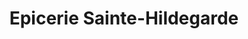 ---
title: "Epicerie Sainte-Hildegarde"
url: /lourdes/epicerie-sainte-hildegarde/
shop: Lebensmittel
---